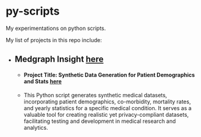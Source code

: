 # py-scripts
My experimentations on python scripts.

My list of projects in this repo include:
- ## Medgraph Insight [here](./schema-gen/MedGraph%20Insight/README.md)
    * #### Project Title: Synthetic Data Generation for Patient Demographics and Stats [here](./schema-gen/MedGraph%20Insight/README.md)
    * This Python script generates synthetic medical datasets, incorporating patient demographics, co-morbidity, mortality rates, and yearly statistics for a specific medical condition. It serves as a valuable tool for creating realistic yet privacy-compliant datasets, facilitating testing and development in medical research and analytics.
